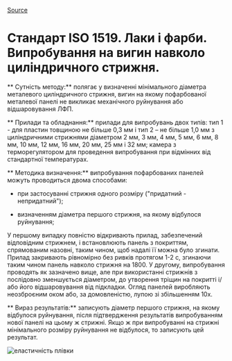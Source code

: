 
[Source](http://vseokraskah.net/standart-iso-1519 "Permalink to Стандарт ISO 1519. Лаки и краски. Испытание на изгиб вокруг цилиндрического стержня.")


# Стандарт ISO 1519. Лаки і фарби. Випробування на вигин навколо циліндричного стрижня.

** Сутність методу:** полягає у визначенні мінімального діаметра металевого циліндричного стрижня, вигин на якому пофарбованої металевої панелі не викликає механічного руйнування або відшаровування ЛФП.

** Прилади та обладнання:** прилади для випробувань двох типів: тип 1 - для пластин товщиною не більше 0,3 мм і тип 2 – не більше 1,0 мм з циліндричними стрижнями діаметром 2 мм, 3 мм, 4 мм, 5 мм, 6 мм, 8 мм, 10 мм, 12 мм, 16 мм, 20 мм, 25 мм і 32 мм; камера з терморегулятором для проведення випробування при відмінних від стандартної температурах.

** Методика визначення:** випробування пофарбованих панелей можуть проводиться двома способами:

- при застосуванні стрижня одного розміру ("придатний - непридатний");

- визначенням діаметра першого стрижня, на якому відбулося руйнування;

У першому випадку повністю відкривають прилад, забезпечений відповідним стрижнем, і встановлюють панель з покриттям, спрямованим назовні, таким чином, щоб надалі її можна було згинати. Прилад закривають рівномірно без ривків протягом 1-2 с, згинаючи таким чином панель навколо стрижня на 1800. У другому, випробування проводять як зазначено вище, але при використанні стрижнів з послідовно зменшується діаметром, до утворення тріщин на покритті і/або його відшаровування від підкладки. Огляд панелей виробляють неозброєним оком або, за домовленістю, лупою зі збільшенням 10x.

** Вираз результатів:** записують діаметр першого стрижня, на якому відбулося руйнування, після підтвердження результатів випробуванням нової панелі на цьому ж стрижні. Якщо ж при випробуванні на стрижні мінімального розміру руйнування не відбулося, то записують цей результат.

![][1]

[1]: http://vseokraskah.net/wp-content/uploads/2011/09/эластичность-пленки.jpg "еластичність плівки"

  